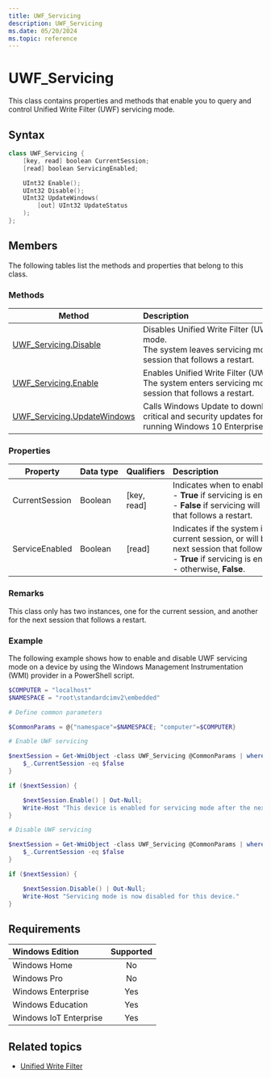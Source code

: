 ```yaml
---
title: UWF_Servicing
description: UWF_Servicing
ms.date: 05/20/2024
ms.topic: reference
---
```


# UWF_Servicing

This class contains properties and methods that enable you to query and control Unified Write Filter (UWF) servicing mode.

## Syntax

```powershell
class UWF_Servicing {
    [key, read] boolean CurrentSession;
    [read] boolean ServicingEnabled;

    UInt32 Enable();
    UInt32 Disable();
    UInt32 UpdateWindows(
        [out] UInt32 UpdateStatus
    );
};
```

## Members

The following tables list the methods and properties that belong to this class.

### Methods

| Method | Description&nbsp;&nbsp;&nbsp;&nbsp;&nbsp;&nbsp;&nbsp;&nbsp;&nbsp;&nbsp;&nbsp;&nbsp;&nbsp;&nbsp;&nbsp;&nbsp;&nbsp;&nbsp;&nbsp;&nbsp;&nbsp;&nbsp;&nbsp;&nbsp;&nbsp;&nbsp;&nbsp;&nbsp;&nbsp;&nbsp;&nbsp;&nbsp;&nbsp;&nbsp;&nbsp;&nbsp;&nbsp;&nbsp;&nbsp;&nbsp;&nbsp;&nbsp;&nbsp;&nbsp;&nbsp;&nbsp;&nbsp;&nbsp;&nbsp;&nbsp;&nbsp;&nbsp;&nbsp;&nbsp;&nbsp;&nbsp;&nbsp;&nbsp;&nbsp;&nbsp;&nbsp;&nbsp;&nbsp;&nbsp;&nbsp;&nbsp;&nbsp;&nbsp;&nbsp; |
|--------|-------------|
|[UWF_Servicing.Disable](uwf-servicingdisable.md) | Disables Unified Write Filter (UWF) servicing mode.</br>The system leaves servicing mode in the next session that follows a restart. |
| [UWF_Servicing.Enable](uwf-servicingenable.md) | Enables Unified Write Filter (UWF) servicing mode.</br>The system enters servicing mode in the next session that follows a restart. |
| [UWF_Servicing.UpdateWindows](uwf-servicingupdatewindows.md) | Calls Windows Update to download and install critical and security updates for your device running Windows 10 Enterprise. |

### Properties

| Property | Data&nbsp;type | Qualifiers | Description&nbsp;&nbsp;&nbsp;&nbsp;&nbsp;&nbsp;&nbsp;&nbsp;&nbsp;&nbsp;&nbsp;&nbsp;&nbsp;&nbsp;&nbsp;&nbsp;&nbsp;&nbsp;&nbsp;&nbsp;&nbsp;&nbsp;&nbsp;&nbsp;&nbsp;&nbsp;&nbsp;&nbsp;&nbsp;&nbsp;&nbsp;&nbsp;&nbsp;&nbsp;&nbsp;&nbsp;&nbsp;&nbsp;&nbsp;&nbsp;&nbsp;&nbsp;&nbsp;&nbsp;&nbsp;&nbsp;&nbsp;&nbsp;&nbsp;&nbsp;&nbsp;&nbsp;&nbsp;&nbsp;&nbsp;&nbsp;&nbsp;&nbsp;&nbsp;&nbsp;&nbsp;&nbsp;&nbsp;&nbsp;&nbsp;&nbsp;&nbsp;&nbsp;&nbsp;& |
|----------|----------------|------------|-------------|
| CurrentSession | Boolean | [key, read] | Indicates when to enable servicing.</br>- **True** if servicing is enabled in the current session</br>- **False** if servicing will be enabled in the session that follows a restart. |
| ServiceEnabled | Boolean | [read] | Indicates if the system is in servicing mode in the current session, or will be in servicing mode in the next session that follows a restart.</br>- **True** if servicing is enabled</br>- otherwise, **False**. |

### Remarks

This class only has two instances, one for the current session, and another for the next session that follows a restart.

### Example

The following example shows how to enable and disable UWF servicing mode on a device by using the Windows Management Instrumentation (WMI) provider in a PowerShell script.

```powershell
$COMPUTER = "localhost"
$NAMESPACE = "root\standardcimv2\embedded"

# Define common parameters

$CommonParams = @{"namespace"=$NAMESPACE; "computer"=$COMPUTER}

# Enable UWF servicing

$nextSession = Get-WmiObject -class UWF_Servicing @CommonParams | where {
    $_.CurrentSession -eq $false
}

if ($nextSession) {

    $nextSession.Enable() | Out-Null;
    Write-Host "This device is enabled for servicing mode after the next restart."
}

# Disable UWF servicing

$nextSession = Get-WmiObject -class UWF_Servicing @CommonParams | where {
    $_.CurrentSession -eq $false
}

if ($nextSession) {

    $nextSession.Disable() | Out-Null;
    Write-Host "Servicing mode is now disabled for this device."
}
```

## Requirements

| Windows Edition        | Supported |
|:-----------------------|:---------:|
| Windows Home           | No        |
| Windows Pro            | No        |
| Windows Enterprise     | Yes       |
| Windows Education      | Yes       |
| Windows IoT Enterprise | Yes       |

## Related topics

- [Unified Write Filter]( index.md)
